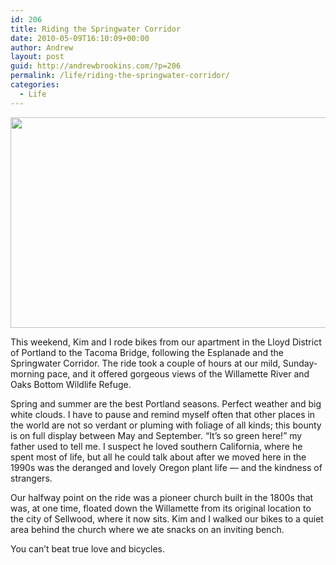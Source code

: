 ```yaml
---
id: 206
title: Riding the Springwater Corridor
date: 2010-05-09T16:10:09+00:00
author: Andrew
layout: post
guid: http://andrewbrookins.com/?p=206
permalink: /life/riding-the-springwater-corridor/
categories:
  - Life
---
```

[<img src="https://andrewbrookins.com/wp-content/uploads/2010/05/flowers-e12756699388841.jpg" alt="" title="flowers" width="599" height="337" class="aligncenter size-full wp-image-207" />](https://andrewbrookins.com/wp-content/uploads/2010/05/flowers-e12756699388841.jpg)

This weekend, Kim and I rode bikes from our apartment in the Lloyd District of Portland to the Tacoma Bridge, following the Esplanade and the Springwater Corridor. The ride took a couple of hours at our mild, Sunday-morning pace, and it offered gorgeous views of the Willamette River and Oaks Bottom Wildlife Refuge. 

Spring and summer are the best Portland seasons. Perfect weather and big white clouds. I have to pause and remind myself often that other places in the world are not so verdant or pluming with foliage of all kinds; this bounty is on full display between May and September. &#8220;It&#8217;s so green here!&#8221; my father used to tell me. I suspect he loved southern California, where he spent most of life, but all he could talk about after we moved here in the 1990s was the deranged and lovely Oregon plant life &#8212; and the kindness of strangers. 

Our halfway point on the ride was a pioneer church built in the 1800s that was, at one time, floated down the Willamette from its original location to the city of Sellwood, where it now sits. Kim and I walked our bikes to a quiet area behind the church where we ate snacks on an inviting bench. 

You can&#8217;t beat true love and bicycles.